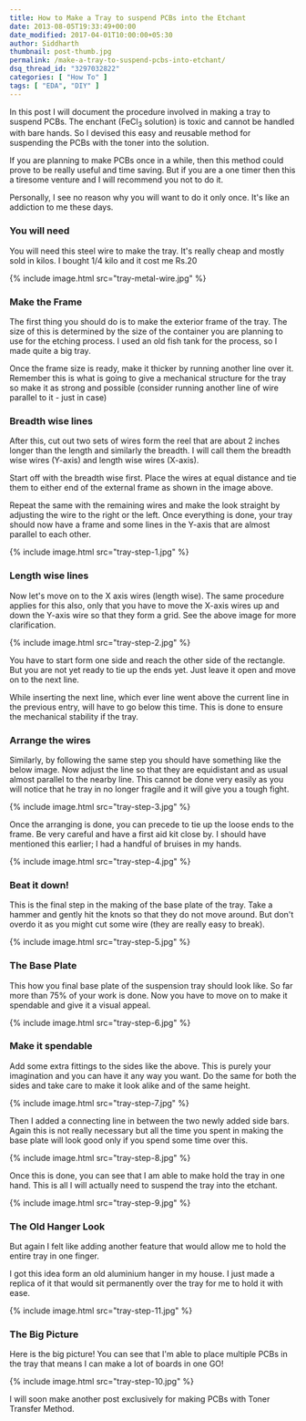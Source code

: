 ```yaml
---
title: How to Make a Tray to suspend PCBs into the Etchant
date: 2013-08-05T19:33:49+00:00
date_modified: 2017-04-01T10:00:00+05:30
author: Siddharth
thumbnail: post-thumb.jpg
permalink: /make-a-tray-to-suspend-pcbs-into-etchant/
dsq_thread_id: "3297032822"
categories: [ "How To" ]
tags: [ "EDA", "DIY" ]
---
```


In this post I will document the procedure involved in making a tray to suspend PCBs. The enchant (FeCl<sub>3</sub> solution) is toxic and cannot be handled with bare hands. So I devised this easy and reusable method for suspending the PCBs with the toner into the solution.

If you are planning to make PCBs once in a while, then this method could prove to be really useful and time saving. But if you are a one timer then this a tiresome venture and I will recommend you not to do it.

Personally, I see no reason why you will want to do it only once. It's like an addiction to me these days.

### You will need

You will need this steel wire to make the tray. It's really cheap and mostly sold in kilos. I bought 1/4 kilo and it cost me Rs.20

{% include image.html src="tray-metal-wire.jpg" %}

### Make the Frame

The first thing you should do is to make the exterior frame of the tray. The size of this is determined by the size of the container you are planning to use for the etching process. I used an old fish tank for the process, so I made quite a big tray.

Once the frame size is ready, make it thicker by running another line over it. Remember this is what is going to give a mechanical structure for the tray so make it as strong and possible (consider running another line of wire parallel to it - just in case)

### Breadth wise lines

After this, cut out two sets of wires form the reel that are about 2 inches longer than the length and similarly the breadth. I will call them the breadth wise wires (Y-axis) and length wise wires (X-axis).

Start off with the breadth wise first. Place the wires at equal distance and tie them to either end of the external frame as shown in the image above.

Repeat the same with the remaining wires and make the look straight by adjusting the wire to the right or the left. Once everything is done, your tray should now have a frame and some lines in the Y-axis that are almost parallel to each other.

{% include image.html src="tray-step-1.jpg" %}

### Length wise lines

Now let's move on to the X axis wires (length wise). The same procedure applies for this also, only that you have to move the X-axis wires up and down the Y-axis wire so that they form a grid. See the above image for more clarification.

{% include image.html src="tray-step-2.jpg" %}

You have to start form one side and reach the other side of the rectangle. But you are not yet ready to tie up the ends yet. Just leave it open and move on to the next line.

While inserting the next line, which ever line went above the current line in the previous entry, will have to go below this time. This is done to ensure the mechanical stability if the tray.

### Arrange the wires

Similarly, by following the same step you should have something like the below image. Now adjust the line so that they are equidistant and as usual almost parallel to the nearby line. This cannot be done very easily as you will notice that he tray in no longer fragile and it will give you a tough fight.

{% include image.html src="tray-step-3.jpg" %}

Once the arranging is done, you can precede to tie up the loose ends to the frame. Be very careful and have a first aid kit close by. I should have mentioned this earlier; I had a handful of bruises in my hands.

{% include image.html src="tray-step-4.jpg" %}

### Beat it down!

This is the final step in the making of the base plate of the tray. Take a hammer and gently hit the knots so that they do not move around. But don't overdo it as you might cut some wire (they are really easy to break).

{% include image.html src="tray-step-5.jpg" %}

### The Base Plate

This how you final base plate of the suspension tray should look like. So far more than 75% of your work is done. Now you have to move on to make it spendable and give it a visual appeal.

{% include image.html src="tray-step-6.jpg" %}

### Make it spendable

Add some extra fittings to the sides like the above. This is purely your imagination and you can have it any way you want. Do the same for both the sides and take care to make it look alike and of the same height.

{% include image.html src="tray-step-7.jpg" %}

Then I added a connecting line in between the two newly added side bars. Again this is not really necessary but all the time you spent in making the base plate will look good only if you spend some time over this.

{% include image.html src="tray-step-8.jpg" %}

Once this is done, you can see that I am able to make hold the tray in one hand. This is all I will actually need to suspend the tray into the etchant.

{% include image.html src="tray-step-9.jpg" %}

### The Old Hanger Look

But again I felt like adding another feature that would allow me to hold the entire tray in one finger.

I got this idea form an old aluminium hanger in my house. I just made a replica of it that would sit permanently over the tray for me to hold it with ease.

{% include image.html src="tray-step-11.jpg" %}

### The Big Picture

Here is the big picture! You can see that I'm able to place multiple PCBs in the tray that means I can make a lot of boards in one GO!

{% include image.html src="tray-step-10.jpg" %}

I will soon make another post exclusively for making PCBs with Toner Transfer Method.
